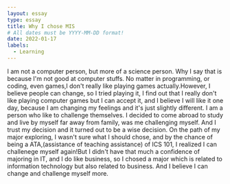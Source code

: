 ```yaml
---
layout: essay
type: essay
title: Why I chose MIS
# All dates must be YYYY-MM-DD format!
date: 2022-01-17
labels:
  - Learning
---
```


I am not a computer person, but more of a science person. Why I say that is because I'm not good at computer stuffs. No matter in programming, or coding, even games,I don't really like playing games actually.However, I believe people can change, so I tried playing it, I find out that I really don't like playing computer games but I can accept it, and I believe I will like it one day, because I am changing my feelings and it's just slightly different.
I am a person who like to challenge themselves. I decided to come abroad to study and live by myself far away from family, was me challenging myself. And I trust my decision and it turned out to be a wise decision. On the path of my major exploring, I wasn't sure what I should chose, and by the chance of being a ATA,(assistance of teaching assistance) of ICS 101, I realized I can challenege myself again!But I didn't have that much a confidence of majoring in IT, and I do like business, so I chosed a major which is related to information technology but also related to business. And I believe I can change and challenge myself more.
